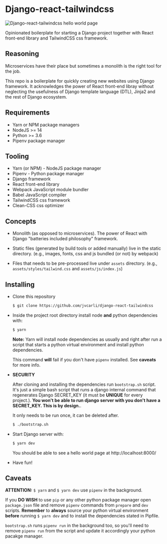 # Django-react-tailwindcss

![Django-react-tailwindcss hello world page](https://i.imgur.com/yIAMkqy.png)

Opinionated boilerplate for starting a Django project together with React front-end library and TailwindCSS css framework.

## Reasoning

Microservices have their place but sometimes a monolith is the right tool for the job. 

This repo is a boilerplate for quickly creating new websites using Django framework. It acknowledges the power of React front-end libray without neglecting the usefulness of Django template language (DTL), Jinja2 and the rest of Django ecosystem.

## Requirements

* Yarn or NPM package managers
* NodeJS >= 14
* Python >= 3.6
* Pipenv package manager

## Tooling

* Yarn (or NPM) - NodeJS package manager
* Pipenv - Python package manager
* Django framework
* React front-end library
* Webpack JavaScript module bundler
* Babel JavaScript compiler
* TailwindCSS css framework
* Clean-CSS css optimizer

## Concepts

* Monolith (as opposed to microservices). The power of React with Django "batteries included philosophy" framework.

* Static files (generated by build tools or added manually) live in the static directory. (e.g., images, fonts, css and js bundled (or not) by webpack)

* Files that needs to be pre-processed live under `assets` directory. (e.g., `assets/styles/tailwind.css` and `assets/js/index.js`)

## Installing 

* Clone this repository

    ``` bash
    $ git clone https://github.com/jvcarli/django-react-tailwindcss
    ```

* Inside the project root directory install node **and** python dependencies with:

    ``` bash
    $ yarn
    ```

    **Note:** Yarn will install node dependencies as usually and right after run a script that starts a python virtual environment and install python dependencies.

    This command **will** fail if you don't have `pipenv` installed. See **caveats** for more info.

* **SECURITY**

  After cloning and installing the dependencies run `bootstrap.sh` script. It's just a simple bash script that runs a django internal command that regenerates Django SECRET_KEY (it must be **UNIQUE** for every project.). **You won't be able to run django server with you don't have a SECRET_KEY. This is by design.**.

  It only needs to be run once, it can be deleted after.

  ``` bash
  $ ./bootstrap.sh 
  ```

* Start Django server with:

  ```bash
  $ yarn dev
  ```

  You should be able to see a hello world page at http://localhost:8000/
  
* Have fun!

## Caveats 

**ATTENTION:** `$ yarn` and `$ yarn dev` use `pipenv` in the background. 

If you **DO WISH** to use `pip` or any other python package manager open `package.json` file and remove `pipenv` commands
from `prepare` and `dev` scripts. **Remember** to **always** source your python virtual environment **before** running `$ yarn dev` and to install the dependencies stated in Pipfile.

`bootstrap.sh` runs `pipenv run` in the background too, so you'll need to remove `pipenv run` from the script and update it accordingly your python pacakge manager.
